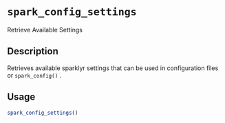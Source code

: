 # `spark_config_settings`

Retrieve Available Settings


## Description

Retrieves available sparklyr settings that can be used in configuration files or `spark_config()` .


## Usage

```r
spark_config_settings()
```


